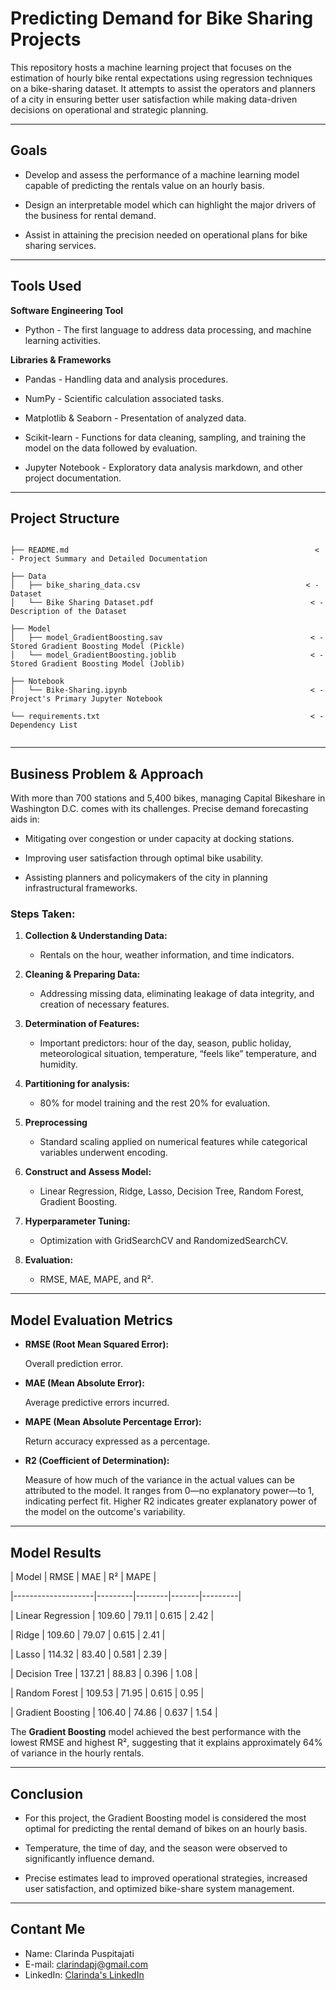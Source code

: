 # Predicting Demand for Bike Sharing Projects

This repository hosts a machine learning project that focuses on the estimation of hourly bike rental expectations using regression techniques on a bike-sharing dataset. It attempts to assist the operators and planners of a city in ensuring better user satisfaction while making data-driven decisions on operational and strategic planning.  

---  

## Goals  

- Develop and assess the performance of a machine learning model capable of predicting the rentals value on an hourly basis.

- Design an interpretable model which can highlight the major drivers of the business for rental demand.

- Assist in attaining the precision needed on operational plans for bike sharing services.

---

## Tools Used  

**Software Engineering Tool**

- Python - The first language to address data processing, and machine learning activities.  

**Libraries & Frameworks**

- Pandas - Handling data and analysis procedures.

- NumPy - Scientific calculation associated tasks.

- Matplotlib & Seaborn - Presentation of analyzed data.

- Scikit-learn - Functions for data cleaning, sampling, and training the model on the data followed by evaluation.

- Jupyter Notebook - Exploratory data analysis markdown, and other project documentation.

---

## Project Structure

```
  
├── README.md                                                       < - Project Summary and Detailed Documentation 
  
├── Data
│   ├── bike_sharing_data.csv                                     < - Dataset
│   └── Bike Sharing Dataset.pdf                                   < - Description of the Dataset 
  
├── Model
│   ├── model_GradientBoosting.sav                                 < - Stored Gradient Boosting Model (Pickle) 
│   └── model_GradientBoosting.joblib                              < - Stored Gradient Boosting Model (Joblib) 
  
├── Notebook
│   └── Bike-Sharing.ipynb                                         < - Project's Primary Jupyter Notebook 
  
└── requirements.txt                                               < - Dependency List 
  
```
---

## Business Problem & Approach

With more than 700 stations and 5,400 bikes, managing Capital Bikeshare in Washington D.C. comes with its challenges. Precise demand forecasting aids in:

- Mitigating over congestion or under capacity at docking stations. 

- Improving user satisfaction through optimal bike usability. 

- Assisting planners and policymakers of the city in planning infrastructural frameworks.

###  Steps Taken:

1. **Collection & Understanding Data:**

   - Rentals on the hour, weather information, and time indicators.

2. **Cleaning & Preparing Data:**

   - Addressing missing data, eliminating leakage of data integrity, and creation of necessary features.

3. **Determination of Features:**
 
   - Important predictors: hour of the day, season, public holiday, meteorological situation, temperature, “feels like” temperature, and humidity.

4. **Partitioning for analysis:**
 
   - 80% for model training and the rest 20% for evaluation.

5. **Preprocessing** 

   - Standard scaling applied on numerical features while categorical variables underwent encoding.
  
6. **Construct and Assess Model:**
  
   - Linear Regression, Ridge, Lasso, Decision Tree, Random Forest, Gradient Boosting.

7. **Hyperparameter Tuning:**
  
   - Optimization with GridSearchCV and RandomizedSearchCV.
 
8. **Evaluation:**  
 
   - RMSE, MAE, MAPE, and R².

---  
## Model Evaluation Metrics  
- **RMSE (Root Mean Squared Error):**  

  Overall prediction error.

- **MAE (Mean Absolute Error):**  

  Average predictive errors incurred.  

- **MAPE (Mean Absolute Percentage Error):**  

  Return accuracy expressed as a percentage.

- **R2 (Coefficient of Determination):**  

  Measure of how much of the variance in the actual values can be attributed to the model. It ranges from 0—no explanatory power—to 1, indicating perfect fit. Higher R2 indicates greater explanatory power of the model on the outcome's variability.

---

## Model Results

| Model              | RMSE    | MAE    | R²      | MAPE    |

|--------------------|---------|--------|-------|---------|

| Linear Regression   | 109.60  | 79.11  | 0.615   | 2.42     |

| Ridge               | 109.60  | 79.07  | 0.615   | 2.41     |

| Lasso               | 114.32  | 83.40  | 0.581   | 2.39     |

| Decision Tree       | 137.21  | 88.83  | 0.396   | 1.08     |

| Random Forest       | 109.53  | 71.95  | 0.615   | 0.95     |

| Gradient Boosting   | 106.40  | 74.86  | 0.637   | 1.54     |

The **Gradient Boosting** model achieved the best performance with the lowest RMSE and highest R², suggesting that it explains approximately 64% of variance in the hourly rentals.

---

## Conclusion

- For this project, the Gradient Boosting model is considered the most optimal for predicting the rental demand of bikes on an hourly basis.

- Temperature, the time of day, and the season were observed to significantly influence demand.

- Precise estimates lead to improved operational strategies, increased user satisfaction, and optimized bike-share system management.

---

## Contant Me
- Name: Clarinda Puspitajati  
- E-mail: clarindapj@gmail.com  
- LinkedIn: [Clarinda's LinkedIn](https://www.linkedin.com/in/clarindapj/)
